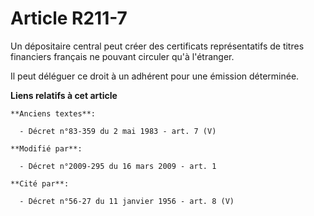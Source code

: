 # Article R211-7

Un dépositaire central peut créer des certificats représentatifs de titres financiers français ne pouvant circuler qu'à
l'étranger. 

Il peut déléguer ce droit à un adhérent pour une émission déterminée.

**Liens relatifs à cet article**

	**Anciens textes**:

	  - Décret n°83-359 du 2 mai 1983 - art. 7 (V)

	**Modifié par**:

	  - Décret n°2009-295 du 16 mars 2009 - art. 1

	**Cité par**:

	  - Décret n°56-27 du 11 janvier 1956 - art. 8 (V)
